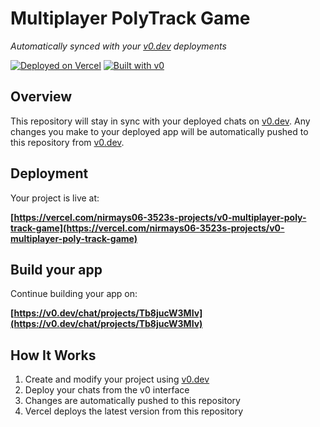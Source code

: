 # Multiplayer PolyTrack Game

*Automatically synced with your [v0.dev](https://v0.dev) deployments*

[![Deployed on Vercel](https://img.shields.io/badge/Deployed%20on-Vercel-black?style=for-the-badge&logo=vercel)](https://vercel.com/nirmays06-3523s-projects/v0-multiplayer-poly-track-game)
[![Built with v0](https://img.shields.io/badge/Built%20with-v0.dev-black?style=for-the-badge)](https://v0.dev/chat/projects/Tb8jucW3MIv)

## Overview

This repository will stay in sync with your deployed chats on [v0.dev](https://v0.dev).
Any changes you make to your deployed app will be automatically pushed to this repository from [v0.dev](https://v0.dev).

## Deployment

Your project is live at:

**[https://vercel.com/nirmays06-3523s-projects/v0-multiplayer-poly-track-game](https://vercel.com/nirmays06-3523s-projects/v0-multiplayer-poly-track-game)**

## Build your app

Continue building your app on:

**[https://v0.dev/chat/projects/Tb8jucW3MIv](https://v0.dev/chat/projects/Tb8jucW3MIv)**

## How It Works

1. Create and modify your project using [v0.dev](https://v0.dev)
2. Deploy your chats from the v0 interface
3. Changes are automatically pushed to this repository
4. Vercel deploys the latest version from this repository